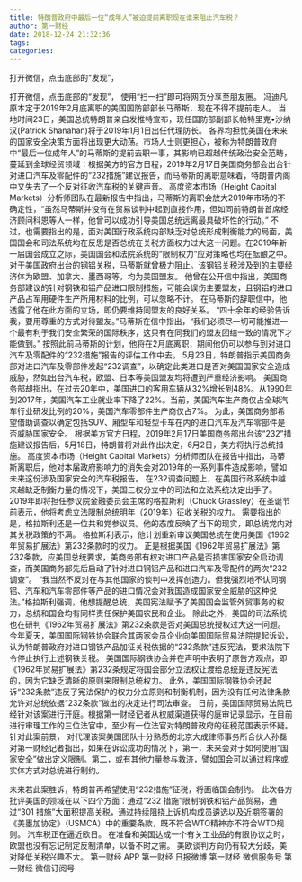 ```yaml
---
title: 特朗普政府中最后一位“成年人”被迫提前离职现在谁来阻止汽车税？
author: 第一财经
date: 2018-12-24 21:32:36
tags: 
categories: 
---
```

打开微信，点击底部的“发现”，
<!-- more -->
打开微信，点击底部的“发现”，
使用“扫一扫”即可将网页分享至朋友圈。
冯迪凡
原本定于2019年2月底离职的美国国防部部长马蒂斯，现在不得不提前走人。
当地时间23日，美国总统特朗普亲自发推特宣布，现任国防部副部长帕特里克•沙纳汉(Patrick Shanahan)将于2019年1月1日出任代理防长。
各界均担忧美国在未来的国家安全决策方面将出现更大动荡。市场人士则更担心，被称为特朗普政府中“最后一位成年人”的马蒂斯的提前去职一事，其影响已超越传统政治安全范畴，蔓延到全球经贸领域：根据美方的官方日程，2019年2月17日美国商务部会出台针对进口汽车及零配件的“232措施”建议报告，而马蒂斯的离职意味着，特朗普内阁中又失去了一个反对征收汽车税的关键声音。
高度资本市场（Height Capital Markets）分析师团队在最新报告中指出，马蒂斯的离职会放大2019年市场的不确定性，“虽然马蒂斯并没有在贸易谈判中起到直接作用，但如同前特朗普首席经济顾问科恩等人一样，他曾可以成功引导美国总统远离最具破坏性的行动。”
不过，也需要指出的是，面对美国行政系统内部缺乏对总统形成制衡能力的局面，美国国会和司法系统均在反思是否总统在关税方面权力过大这一问题。在2019年新一届国会成立之际，美国国会和法院系统的“限制权力”应对策略也均在酝酿之中。
对于美国政府出台的钢铝关税，马蒂斯就曾极力阻止。该钢铝关税涉及到的主要经济体为欧盟、加拿大、墨西哥等，均为美国盟友。
他曾在公开信中指出，美国商务部建议的针对钢铁和铝产品进口限制措施，可能会误伤主要盟友，且钢铝的进口产品占军用硬件生产所用材料的比例，可以忽略不计。
在马蒂斯的辞职信中，他透露了他在此方面的立场，即仍要维持同盟友的良好关系。
“四十余年的经验告诉我，要用尊重的方式对待盟友。”马蒂斯在信中指出，“我们必须尽一切可能推进一个最有利于我们安全繁荣的国际秩序，这只有在同我们的盟友团结一致的情况下才能做到。”
按照此前马蒂斯的计划，他将在2月底离职，期间他仍可以参与到对进口汽车及零配件的“232措施”报告的评估工作中去。
5月23日，特朗普指示美国商务部对进口汽车及零部件发起“232调查”，以确定此类进口是否对美国国家安全造成威胁，然如出台汽车税，欧盟、日本等美国盟友均将遭到严重经济影响。
美国商务部却指出，在过去20年中，美国进口的客用车辆从32%增长到48%。从1990年到2017年，美国汽车工业就业率下降了22%。当前，美国汽车生产商仅占全球汽车行业研发比例的20%，美国汽车零部件生产商仅占7%。
为此，美国商务部希望借助调查以确定包括SUV、厢型车和轻型卡车在内的进口汽车及汽车零部件是否威胁国家安全。
根据美方官方日程，2019年2月17日美国商务部出台该“232”措施建议报告后，5月18日，特朗普将对此作出决定，6月2日，美方将执行总统措施。
高度资本市场（Height Capital Markets）分析师团队在报告中指出，马蒂斯离职后，他对本届政府影响力的消失会对2019年的一系列事件造成影响，譬如未来这份涉及国家安全的汽车税报告。
在232调查问题上，在美国行政系统中越来越缺乏制衡力量的情况下，美国三权分立中的司法和立法系统决定出手了。
2019年即将担任参议院金融委员会主席的格拉斯利（Chuck Grassley）在圣诞节前表示，他将考虑立法限制总统明年（2019年）征收关税的权力。
需要指出的是，格拉斯利还是一位共和党参议员。他的态度反映了当下的现实，即总统党内对其关税政策的不满。
格拉斯利表示，他计划重新审议美国总统在使用美国《1962年贸易扩展法》第232条款时的权力。
正是根据美国《1962年贸易扩展法》第232条款，应美国总统要求，美商务部有权对进口产品是否损害国家安全启动调查，而美国商务部先后启动了针对进口钢铝产品和进口汽车及零配件的两次“232调查”。
“我当然不反对在与其他国家的谈判中发挥创造力。但我强烈地不认同钢铝、汽车和汽车零部件等产品的进口情况会对我国造成国家安全威胁的这种说法。”格拉斯利强调，他想提醒总统，美国宪法赋予了美国国会监管外贸事务的权力，总统和国会均有同样责任保护美国农民和企业。
除此之外，美国的司法系统也在研判《1962年贸易扩展法》第232条款是否对美国总统授权过大这一问题。
今年夏天，美国国际钢铁协会联合其两家会员企业向美国国际贸易法院提起诉讼，认为特朗普政府对进口钢铁产品加征关税依据的“232条款”违反宪法，要求法院下令停止执行上述钢铁关税。
美国国际钢铁协会并在声明中表明了原告方观点，即《1962年贸易扩展法》第232条规定将国会部分立法权让渡给总统是违反宪法的，因为它缺乏清晰的原则来限制总统权力。
此外，美国国际钢铁协会还起诉“232条款”违反了宪法保护的权力分立原则和制衡机制，因为没有任何法律条款允许对总统依据“232条款”做出的决定进行司法审查。
日前，美国国际贸易法院已经针对该案进行开庭。根据第一财经记者从权威渠道获得的庭审记录显示，在目前进行审理工作的三位法官中，至少有一位法官对特朗普政府的征税范围表示怀疑。
针对此案前景， 对代理该案美国团队十分熟悉的北京大成律师事务所合伙人孙磊对第一财经记者指出，如果在诉讼成功的情况下，第一，未来会对于如何使用“国家安全”做出定义限制。第二，或有其他力量参与救济，譬如国会可以通过程序或实体方式对总统进行制约。
 
 
未来若此案胜诉，特朗普再希望使用“232措施”征税，将面临国会制约。
此次各方批评美国的领域在以下四个方面：通过“232 措施”限制钢铁和铝产品贸易，通过“301 措施”大面积提高关税，通过持续阻挠上诉机构成员遴选以及近期签署的《美墨加协定》（USMCA）中的重要条款，既不符合WTO精神亦不符合WTO规则。
汽车税正在逼近欧日。
在准备和美国达成一个有关工业品的有限协议之时，欧盟也没有忘记制定反制清单，以备不时之需。
美欧谈判方向仍有较大分歧，美对降低关税兴趣不大。
第一财经
APP
第一财经
日报微博
第一财经
微信服务号
第一财经
微信订阅号
